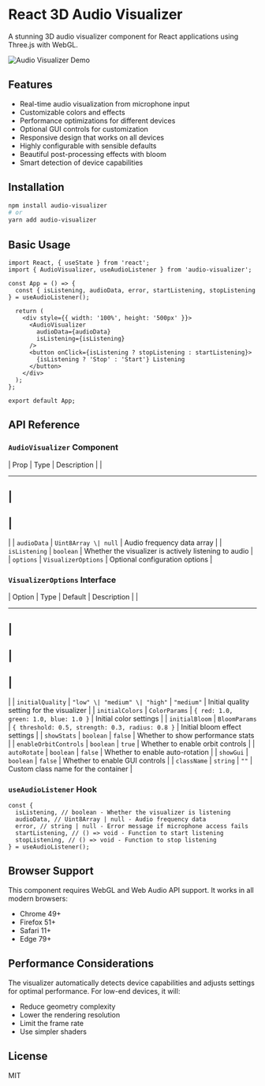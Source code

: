 # React 3D Audio Visualizer

A stunning 3D audio visualizer component for React applications using Three.js with WebGL.

![Audio Visualizer Demo](https://via.placeholder.com/800x400?text=3D+Audio+Visualizer)

## Features

- Real-time audio visualization from microphone input
- Customizable colors and effects
- Performance optimizations for different devices
- Optional GUI controls for customization
- Responsive design that works on all devices
- Highly configurable with sensible defaults
- Beautiful post-processing effects with bloom
- Smart detection of device capabilities

## Installation

```bash
npm install audio-visualizer
# or
yarn add audio-visualizer
```

## Basic Usage

```tsx
import React, { useState } from 'react';
import { AudioVisualizer, useAudioListener } from 'audio-visualizer';

const App = () => {
  const { isListening, audioData, error, startListening, stopListening } = useAudioListener();

  return (
    <div style={{ width: '100%', height: '500px' }}>
      <AudioVisualizer 
        audioData={audioData} 
        isListening={isListening} 
      />
      <button onClick={isListening ? stopListening : startListening}>
        {isListening ? 'Stop' : 'Start'} Listening
      </button>
    </div>
  );
};

export default App;
```

## API Reference

### `AudioVisualizer` Component

|
Prop
|
Type
|
Description
|
|

---

## |

## |

|
|
`audioData`
|
`Uint8Array \| null`
|
Audio frequency data array
|
|
`isListening`
|
`boolean`
|
Whether the visualizer is actively listening to audio
|
|
`options`
|
`VisualizerOptions`
|
Optional configuration options
|

### `VisualizerOptions` Interface

|
Option
|
Type
|
Default
|
Description
|
|

---

## |

## |

## |

|
|
`initialQuality`
|
`"low" \| "medium" \| "high"`
|
`"medium"`
|
Initial quality setting for the visualizer
|
|
`initialColors`
|
`ColorParams`
|
`{ red: 1.0, green: 1.0, blue: 1.0 }`
|
Initial color settings
|
|
`initialBloom`
|
`BloomParams`
|
`{ threshold: 0.5, strength: 0.3, radius: 0.8 }`
|
Initial bloom effect settings
|
|
`showStats`
|
`boolean`
|
`false`
|
Whether to show performance stats
|
|
`enableOrbitControls`
|
`boolean`
|
`true`
|
Whether to enable orbit controls
|
|
`autoRotate`
|
`boolean`
|
`false`
|
Whether to enable auto-rotation
|
|
`showGui`
|
`boolean`
|
`false`
|
Whether to enable GUI controls
|
|
`className`
|
`string`
|
`""`
|
Custom class name for the container
|

### `useAudioListener` Hook

```tsx
const {
  isListening, // boolean - Whether the visualizer is listening
  audioData, // Uint8Array | null - Audio frequency data
  error, // string | null - Error message if microphone access fails
  startListening, // () => void - Function to start listening
  stopListening, // () => void - Function to stop listening
} = useAudioListener();
```

## Browser Support

This component requires WebGL and Web Audio API support. It works in all modern browsers:

- Chrome 49+
- Firefox 51+
- Safari 11+
- Edge 79+

## Performance Considerations

The visualizer automatically detects device capabilities and adjusts settings for optimal performance. For low-end devices, it will:

- Reduce geometry complexity
- Lower the rendering resolution
- Limit the frame rate
- Use simpler shaders

## License

MIT 
